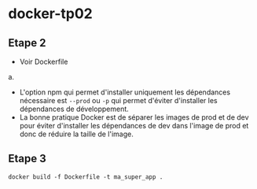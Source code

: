 # docker-tp02
## Etape 2
- Voir Dockerfile

a.
- L'option npm qui permet d'installer uniquement les dépendances nécessaire est ``--prod`` ou ``-p`` qui permet d'éviter d'installer les dépendances de développement.
- La bonne pratique Docker est de séparer les images de prod et de dev pour éviter d'installer les dépendances de dev dans l'image de prod et donc de réduire la taille de l'image.

## Etape 3
```
docker build -f Dockerfile -t ma_super_app .
```
